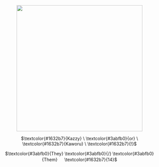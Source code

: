 

<div align="center">
  <img height="400" src="https://64.media.tumblr.com/665df68b73c47ab65cea60a101523eb8/593f24538b6d9e37-30/s1280x1920/00db0cd3473f90d47345a20e48dc5118a4ddbb4d.pnj"  />
</div>
<p align="center">
$\textcolor{#1632b7}{Kazzy} \ \textcolor{#3abfb0}{or} \ \textcolor{#1632b7}{Kaworu} \ \textcolor{#1632b7}{!}$
</p>
<p align="center">
$\textcolor{#3abfb0}{They} \textcolor{#3abfb0}{/}  \textcolor{#3abfb0}{Them} 　 \textcolor{#1632b7}{14}$
</p>
<div align="center">
  <img height="4" src="https://64.media.tumblr.com/420d6b78ce192935989a17e74e4177d3/bda8b752119b2997-11/s1280x1920/c35ee98fbe7976f0ab8c0749cbb89dffa402181a.jpg"  />
</div>
 ‎ ‎ ‎ ‎ ‎ ‎ ‎ ‎ ‎ ‎ ‎ ‎ ‎ ‎ ‎ ‎ ‎ ‎ ‎ ‎ ‎ ‎ ‎ ‎ ‎ ‎ ‎ ‎ ‎ ‎ ‎ ‎  ‎ ‎‎ ‎ ‎ ‎ ‎ ‎ ‎ ‎ ‎ ‎ ‎ ‎ ‎  ‎ ‎ ‎‎ ‎ ‎‎ ‎ 
 ‎ ‎ ‎ ‎ ‎ ‎ ‎ ‎ ‎ ‎ ‎ ‎ ‎ ‎ ‎ ‎ ‎ ‎ ‎ ‎ ‎ ‎ ‎ ‎ ‎ ‎ ‎ ‎ ‎ ‎  ‎ ‎‎ ‎ ‎ ‎ ‎ ‎ ‎ ‎ ‎ ‎ ‎ ‎ ‎  ‎ ‎ ‎‎ ‎ ‎‎ 
